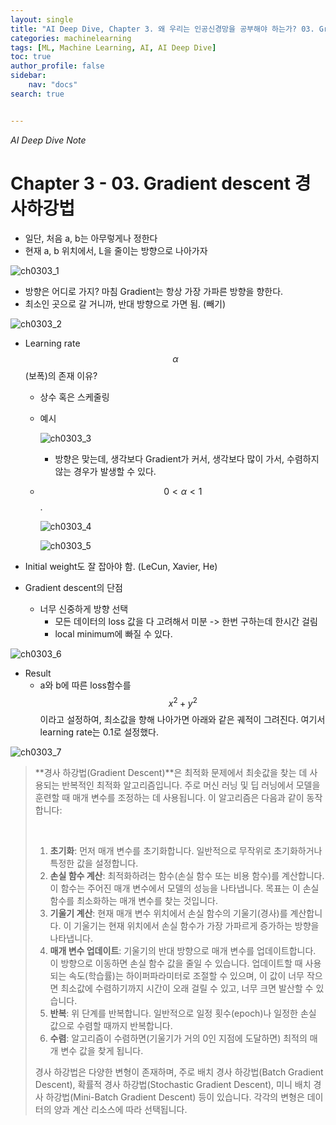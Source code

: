 ```yaml
---
layout: single
title: "AI Deep Dive, Chapter 3. 왜 우리는 인공신경망을 공부해야 하는가? 03. Gradient descent 경사하강법"
categories: machinelearning
tags: [ML, Machine Learning, AI, AI Deep Dive]
toc: true
author_profile: false
sidebar:
    nav: "docs"
search: true


---
```


*AI Deep Dive Note*




# Chapter 3 - 03. Gradient descent 경사하강법

- 일단, 처음 a, b는 아무렇게나 정한다
- 현재 a, b 위치에서, L을 줄이는 방향으로 나아가자

![ch0303_1]({{site.url}}/images/$(filename)/ch0303_1.png)

- 방향은 어디로 가지? 마침 Gradient는 항상 가장 가파른 방향을 향한다. 
- 최소인 곳으로 갈 거니까, 반대 방향으로 가면 됨. (빼기)

![ch0303_2]({{site.url}}/images/$(filename)/ch0303_2.png)

- Learning rate $$ \alpha $$ (보폭)의 존재 이유?

  - 상수 혹은 스케줄링

  - 예시

    ![ch0303_3]({{site.url}}/images/$(filename)/ch0303_3.png)

    - 방향은 맞는데, 생각보다 Gradient가 커서, 생각보다 많이 가서, 수렴하지 않는 경우가 발생할 수 있다.

  - $$ 0 <  \alpha < 1 $$ .

    ![ch0303_4]({{site.url}}/images/$(filename)/ch0303_4.png)

    ![ch0303_5]({{site.url}}/images/$(filename)/ch0303_5.png)

- Initial weight도 잘 잡아야 함. (LeCun, Xavier, He)

- Gradient descent의 단점

  - 너무 신중하게 방향 선택
    - 모든 데이터의 loss 값을 다 고려해서 미분 -> 한번 구하는데 한시간 걸림
    - local minimum에 빠질 수 있다.

![ch0303_6]({{site.url}}/images/$(filename)/ch0303_6.png)



- Result
  - a와 b에 따른 loss함수를 $$ x^2 + y^2 $$ 이라고 설정하여, 최소값을 향해 나아가면 아래와 같은 궤적이 그려진다. 여기서 learning rate는 0.1로 설정했다.

![ch0303_7]({{site.url}}/images/$(filename)/ch0303_7.png)





>  **경사 하강법(Gradient Descent)**은 최적화 문제에서 최솟값을 찾는 데 사용되는 반복적인 최적화 알고리즘입니다. 주로 머신 러닝 및 딥 러닝에서 모델을 훈련할 때 매개 변수를 조정하는 데 사용됩니다. 이 알고리즘은 다음과 같이 동작합니다:
>
> <br>
>
> 1. **초기화**: 먼저 매개 변수를 초기화합니다. 일반적으로 무작위로 초기화하거나 특정한 값을 설정합니다. <br>
> 2. **손실 함수 계산**: 최적화하려는 함수(손실 함수 또는 비용 함수)를 계산합니다. 이 함수는 주어진 매개 변수에서 모델의 성능을 나타냅니다. 목표는 이 손실 함수를 최소화하는 매개 변수를 찾는 것입니다. <br>
> 3. **기울기 계산**: 현재 매개 변수 위치에서 손실 함수의 기울기(경사)를 계산합니다. 이 기울기는 현재 위치에서 손실 함수가 가장 가파르게 증가하는 방향을 나타냅니다. <br>
> 4. **매개 변수 업데이트**: 기울기의 반대 방향으로 매개 변수를 업데이트합니다. 이 방향으로 이동하면 손실 함수 값을 줄일 수 있습니다. 업데이트할 때 사용되는 속도(학습률)는 하이퍼파라미터로 조절할 수 있으며, 이 값이 너무 작으면 최소값에 수렴하기까지 시간이 오래 걸릴 수 있고, 너무 크면 발산할 수 있습니다. <br>
> 5. **반복**: 위 단계를 반복합니다. 일반적으로 일정 횟수(epoch)나 일정한 손실 값으로 수렴할 때까지 반복합니다. <br>
> 6. **수렴**: 알고리즘이 수렴하면(기울기가 거의 0인 지점에 도달하면) 최적의 매개 변수 값을 찾게 됩니다. <br>
>
> 경사 하강법은 다양한 변형이 존재하며, 주로 배치 경사 하강법(Batch Gradient Descent), 확률적 경사 하강법(Stochastic Gradient Descent), 미니 배치 경사 하강법(Mini-Batch Gradient Descent) 등이 있습니다. 각각의 변형은 데이터의 양과 계산 리소스에 따라 선택됩니다.
